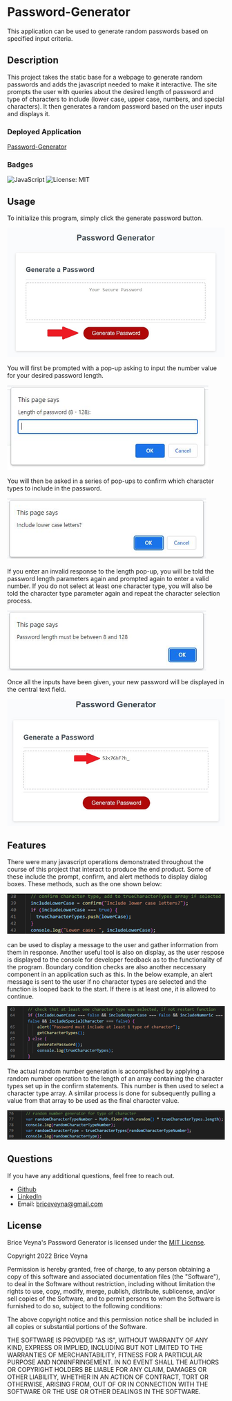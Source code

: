 # Password-Generator
This application can be used to generate random passwords based on specified input criteria.

## Description
This project takes the static base for a webpage to generate random passwords and adds the javascript needed to make it interactive. The site prompts the user with queries about the desired length of password and type of characters to include (lower case, upper case, numbers, and special characters). It then generates a random password based on the user inputs and displays it.

### Deployed Application
[Password-Generator](https://briceveyna.github.io/Password-Generator/)

### Badges
![JavaScript](https://img.shields.io/badge/javascript-%23323330.svg?style=for-the-badge&logo=javascript&logoColor=%23F7DF1E) ![License: MIT](https://img.shields.io/badge/License-MIT-yellow.svg)

## Usage
To initialize this program, simply click the generate password button.

![Initialize](./assets/images/Initialize.JPG)

You will first be prompted with a pop-up asking to input the number value for your desired password length.

![Prompt](./assets/images/Prompt.JPG)

You will then be asked in a series of pop-ups to confirm which character types to include in the password.

![Confirm](./assets/images/Confirm.JPG)

If you enter an invalid response to the length pop-up, you will be told the password length parameters again and prompted again to enter a valid number. If you do not select at least one character type, you will also be told the character type parameter again and repeat the character selection process.

![Alert](./assets/images/Alert.JPG)

Once all the inputs have been given, your new password will be displayed in the central text field.

![Complete](./assets/images/Complete.JPG)

## Features
There were many javascript operations demonstrated throughout the course of this project that interact to produce the end product. Some of these include the prompt, confirm, and alert methods to display dialog boxes. These methods, such as the one shown below:

![Confirm](./assets/images/Confirm_Character_Type.png)

can be used to display a message to the user and gather information from them in response. Another useful tool is also on display, as the user respose is displayed to the console for developer feedback as to the functionality of the program. Boundary condition checks are also another neccessary component in an application such as this. In the below example, an alert message is sent to the user if no character types are selected and the function is looped back to the start. If there is at least one, it is allowed to continue.

![Check Loop](./assets/images/Character_Type_Check_Loop.png)

The actual random number generation is accomplished by applying a random number operation to the length of an array containing the character types set up in the confirm statements. This number is then used to select a character type array. A similar process is done for subsequently pulling a value from that array to be used as the final character value.

![Random Number Generation](./assets/images/Random_Number_Character_Type.png)

## Questions
If you have any additional questions, feel free to reach out.
- [Github](https://github.com/BriceVeyna)
- [LinkedIn](https://www.linkedin.com/in/brice-veyna/)
- Email: briceveyna@gmail.com

## License
Brice Veyna's Password Generator is licensed under the [MIT License](https://opensource.org/licenses/MIT).

Copyright 2022 Brice Veyna

Permission is hereby granted, free of charge, to any person obtaining a copy of this software and associated documentation files (the "Software"), to deal in the Software without restriction, including without limitation the rights to use, copy, modify, merge, publish, distribute, sublicense, and/or sell copies of the Software, and to permit persons to whom the Software is furnished to do so, subject to the following conditions:

The above copyright notice and this permission notice shall be included in all copies or substantial portions of the Software.

THE SOFTWARE IS PROVIDED "AS IS", WITHOUT WARRANTY OF ANY KIND, EXPRESS OR IMPLIED, INCLUDING BUT NOT LIMITED TO THE WARRANTIES OF MERCHANTABILITY, FITNESS FOR A PARTICULAR PURPOSE AND NONINFRINGEMENT. IN NO EVENT SHALL THE AUTHORS OR COPYRIGHT HOLDERS BE LIABLE FOR ANY CLAIM, DAMAGES OR OTHER LIABILITY, WHETHER IN AN ACTION OF CONTRACT, TORT OR OTHERWISE, ARISING FROM, OUT OF OR IN CONNECTION WITH THE SOFTWARE OR THE USE OR OTHER DEALINGS IN THE SOFTWARE.